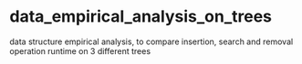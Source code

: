 # data_empirical_analysis_on_trees
data structure empirical analysis, to compare insertion, search and removal operation runtime on 3 different trees
